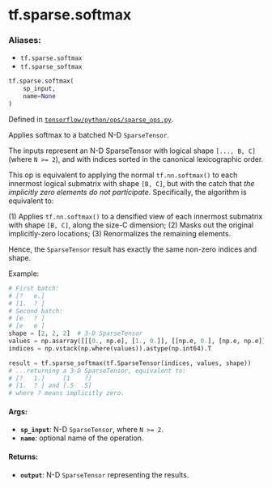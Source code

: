 <div itemscope itemtype="http://developers.google.com/ReferenceObject">
<meta itemprop="name" content="tf.sparse.softmax" />
<meta itemprop="path" content="Stable" />
</div>

# tf.sparse.softmax

### Aliases:

* `tf.sparse.softmax`
* `tf.sparse_softmax`

``` python
tf.sparse.softmax(
    sp_input,
    name=None
)
```



Defined in [`tensorflow/python/ops/sparse_ops.py`](/code/stable/tensorflow/python/ops/sparse_ops.py).

Applies softmax to a batched N-D `SparseTensor`.

The inputs represent an N-D SparseTensor with logical shape `[..., B, C]`
(where `N >= 2`), and with indices sorted in the canonical lexicographic
order.

This op is equivalent to applying the normal `tf.nn.softmax()` to each
innermost logical submatrix with shape `[B, C]`, but with the catch that *the
implicitly zero elements do not participate*.  Specifically, the algorithm is
equivalent to:

  (1) Applies `tf.nn.softmax()` to a densified view of each innermost
      submatrix with shape `[B, C]`, along the size-C dimension;
  (2) Masks out the original implicitly-zero locations;
  (3) Renormalizes the remaining elements.

Hence, the `SparseTensor` result has exactly the same non-zero indices and
shape.

Example:

```python
# First batch:
# [?   e.]
# [1.  ? ]
# Second batch:
# [e   ? ]
# [e   e ]
shape = [2, 2, 2]  # 3-D SparseTensor
values = np.asarray([[[0., np.e], [1., 0.]], [[np.e, 0.], [np.e, np.e]]])
indices = np.vstack(np.where(values)).astype(np.int64).T

result = tf.sparse_softmax(tf.SparseTensor(indices, values, shape))
# ...returning a 3-D SparseTensor, equivalent to:
# [?   1.]     [1    ?]
# [1.  ? ] and [.5  .5]
# where ? means implicitly zero.
```

#### Args:

* <b>`sp_input`</b>: N-D `SparseTensor`, where `N >= 2`.
* <b>`name`</b>: optional name of the operation.

#### Returns:

* <b>`output`</b>: N-D `SparseTensor` representing the results.